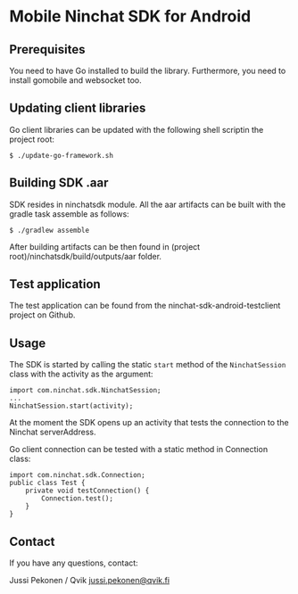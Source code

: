 # Mobile Ninchat SDK for Android

## Prerequisites

You need to have Go installed to build the library. Furthermore, you need to install gomobile and websocket too.

## Updating client libraries

Go client libraries can be updated with the following shell scriptin the project root:

    $ ./update-go-framework.sh

## Building SDK .aar

SDK resides in ninchatsdk module. All the aar artifacts can be built with the gradle task assemble as follows:

    $ ./gradlew assemble

After building artifacts can be then found in (project root)/ninchatsdk/build/outputs/aar folder.

## Test application

The test application can be found from the ninchat-sdk-android-testclient project on Github.

## Usage

The SDK is started by calling the static `start` method of the `NinchatSession` class with the activity as the argument:

    import com.ninchat.sdk.NinchatSession;
    ...
    NinchatSession.start(activity);

At the moment the SDK opens up an activity that tests the connection to the Ninchat serverAddress.

Go client connection can be tested with a static method in Connection class:

    import com.ninchat.sdk.Connection;
    public class Test {
        private void testConnection() {
            Connection.test();
        }
    }

## Contact
If you have any questions, contact:

Jussi Pekonen / Qvik jussi.pekonen@qvik.fi
